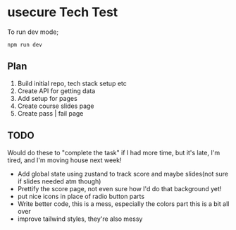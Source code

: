 # usecure Tech Test

To run dev mode;

```
npm run dev
```

## Plan

1. Build initial repo, tech stack setup etc
1. Create API for getting data
1. Add setup for pages
1. Create course slides page
1. Create pass | fail page

## TODO

Would do these to "complete the task" if I had more time, but it's late, I'm tired, and I'm moving house next week!

- Add global state using zustand to track score and maybe slides(not sure if slides needed atm though)
- Prettify the score page, not even sure how I'd do that background yet!
- put nice icons in place of radio button parts
- Write better code, this is a mess, especially the colors part this is a bit all over
- improve tailwind styles, they're also messy
